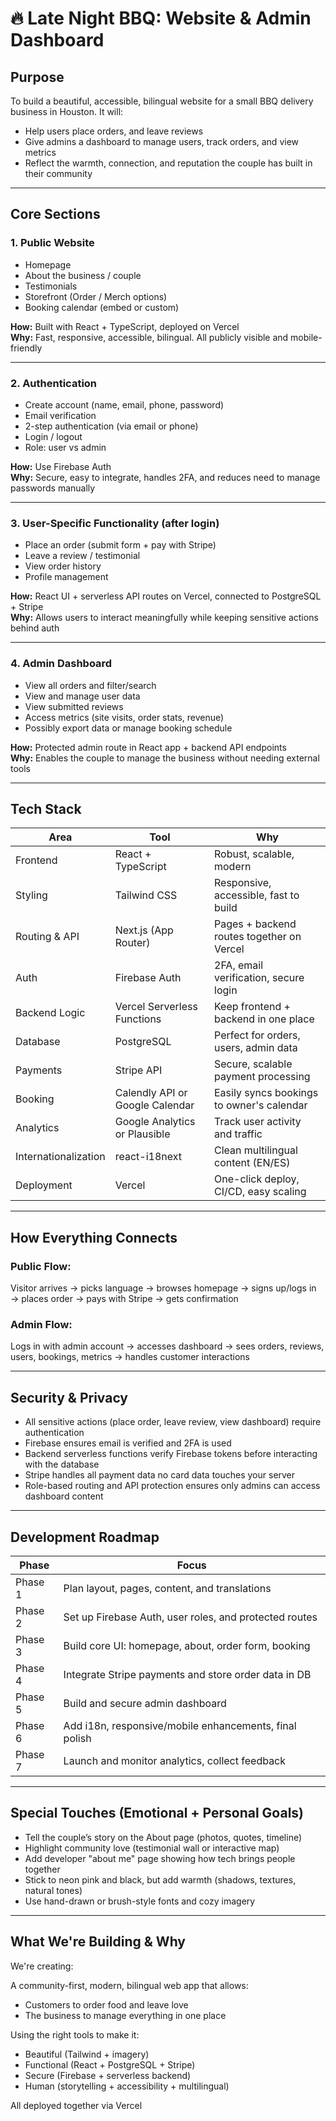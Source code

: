 # 🔥 Late Night BBQ: Website & Admin Dashboard

## Purpose

To build a beautiful, accessible, bilingual website for a small BBQ delivery business in Houston. It will:

- Help users place orders, and leave reviews
- Give admins a dashboard to manage users, track orders, and view metrics
- Reflect the warmth, connection, and reputation the couple has built in their community

---

## Core Sections

### 1. Public Website

- Homepage
- About the business / couple
- Testimonials
- Storefront (Order / Merch options)
- Booking calendar (embed or custom)

**How:** Built with React + TypeScript, deployed on Vercel  
**Why:** Fast, responsive, accessible, bilingual. All publicly visible and mobile-friendly

---

### 2. Authentication

- Create account (name, email, phone, password)
- Email verification
- 2-step authentication (via email or phone)
- Login / logout
- Role: user vs admin

**How:** Use Firebase Auth  
**Why:** Secure, easy to integrate, handles 2FA, and reduces need to manage passwords manually

---

### 3. User-Specific Functionality (after login)

- Place an order (submit form + pay with Stripe)
- Leave a review / testimonial
- View order history
- Profile management

**How:** React UI + serverless API routes on Vercel, connected to PostgreSQL + Stripe  
**Why:** Allows users to interact meaningfully while keeping sensitive actions behind auth

---

### 4. Admin Dashboard

- View all orders and filter/search
- View and manage user data
- View submitted reviews
- Access metrics (site visits, order stats, revenue)
- Possibly export data or manage booking schedule

**How:** Protected admin route in React app + backend API endpoints  
**Why:** Enables the couple to manage the business without needing external tools

---

## Tech Stack

| Area                 | Tool                            | Why                                       |
| -------------------- | ------------------------------- | ----------------------------------------- |
| Frontend             | React + TypeScript              | Robust, scalable, modern                  |
| Styling              | Tailwind CSS                    | Responsive, accessible, fast to build     |
| Routing & API        | Next.js (App Router)            | Pages + backend routes together on Vercel |
| Auth                 | Firebase Auth                   | 2FA, email verification, secure login     |
| Backend Logic        | Vercel Serverless Functions     | Keep frontend + backend in one place      |
| Database             | PostgreSQL                      | Perfect for orders, users, admin data     |
| Payments             | Stripe API                      | Secure, scalable payment processing       |
| Booking              | Calendly API or Google Calendar | Easily syncs bookings to owner's calendar |
| Analytics            | Google Analytics or Plausible   | Track user activity and traffic           |
| Internationalization | react-i18next                   | Clean multilingual content (EN/ES)        |
| Deployment           | Vercel                          | One-click deploy, CI/CD, easy scaling     |

---

## How Everything Connects

### Public Flow:

Visitor arrives → picks language → browses homepage → signs up/logs in → places order → pays with Stripe → gets confirmation

### Admin Flow:

Logs in with admin account → accesses dashboard → sees orders, reviews, users, bookings, metrics → handles customer interactions

---

## Security & Privacy

- All sensitive actions (place order, leave review, view dashboard) require authentication
- Firebase ensures email is verified and 2FA is used
- Backend serverless functions verify Firebase tokens before interacting with the database
- Stripe handles all payment data  no card data touches your server
- Role-based routing and API protection ensures only admins can access dashboard content

---

## Development Roadmap

| Phase   | Focus                                                  |
| ------- | ------------------------------------------------------ |
| Phase 1 | Plan layout, pages, content, and translations          |
| Phase 2 | Set up Firebase Auth, user roles, and protected routes |
| Phase 3 | Build core UI: homepage, about, order form, booking    |
| Phase 4 | Integrate Stripe payments and store order data in DB   |
| Phase 5 | Build and secure admin dashboard                       |
| Phase 6 | Add i18n, responsive/mobile enhancements, final polish |
| Phase 7 | Launch and monitor analytics, collect feedback         |

---

## Special Touches (Emotional + Personal Goals)

- Tell the couple’s story on the About page (photos, quotes, timeline)
- Highlight community love (testimonial wall or interactive map)
- Add developer "about me" page showing how tech brings people together
- Stick to neon pink and black, but add warmth (shadows, textures, natural tones)
- Use hand-drawn or brush-style fonts and cozy imagery

---

## What We're Building & Why

We're creating:

A community-first, modern, bilingual web app that allows:

- Customers to order food and leave love
- The business to manage everything in one place

Using the right tools to make it:

- Beautiful (Tailwind + imagery)
- Functional (React + PostgreSQL + Stripe)
- Secure (Firebase + serverless backend)
- Human (storytelling + accessibility + multilingual)

All deployed together via Vercel
